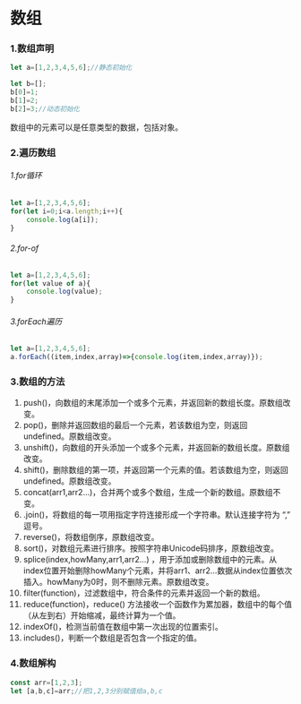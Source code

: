 # 数组

### 1.数组声明

```js
let a=[1,2,3,4,5,6];//静态初始化

let b=[];
b[0]=1;
b[1]=2;
b[2]=3;//动态初始化
```

数组中的元素可以是任意类型的数据，包括对象。

### 2.遍历数组

###### 1.for循环

```js
let a=[1,2,3,4,5,6];
for(let i=0;i<a.length;i++){
    console.log(a[i]);
}
```

###### 2.for-of

```js
let a=[1,2,3,4,5,6];
for(let value of a){
	console.log(value);
}
```

###### 3.forEach遍历

```js
let a=[1,2,3,4,5,6];
a.forEach((item,index,array)=>{console.log(item,index,array)});
```

### 3.数组的方法

1. push()，向数组的末尾添加一个或多个元素，并返回新的数组长度。原数组改变。
2. pop()，删除并返回数组的最后一个元素，若该数组为空，则返回undefined。原数组改变。
3. unshift()，向数组的开头添加一个或多个元素，并返回新的数组长度。原数组改变。
4. shift()，删除数组的第一项，并返回第一个元素的值。若该数组为空，则返回undefined。原数组改变。
5. concat(arr1,arr2…)，合并两个或多个数组，生成一个新的数组。原数组不变。
6. .join()，将数组的每一项用指定字符连接形成一个字符串。默认连接字符为 “,” 逗号。
7. reverse()，将数组倒序，原数组改变。
8. sort()，对数组元素进行排序。按照字符串Unicode码排序，原数组改变。
9. splice(index,howMany,arr1,arr2…) ，用于添加或删除数组中的元素。从index位置开始删除howMany个元素，并将arr1、arr2…数据从index位置依次插入。howMany为0时，则不删除元素。原数组改变。
10. filter(function)，过滤数组中，符合条件的元素并返回一个新的数组。
11. reduce(function)，reduce() 方法接收一个函数作为累加器，数组中的每个值（从左到右）开始缩减，最终计算为一个值。
12. indexOf()，检测当前值在数组中第一次出现的位置索引。
13. includes()，判断一个数组是否包含一个指定的值。

### 4.数组解构

```js
const arr=[1,2,3];
let [a,b,c]=arr;//把1,2,3分别赋值给a,b,c
```

